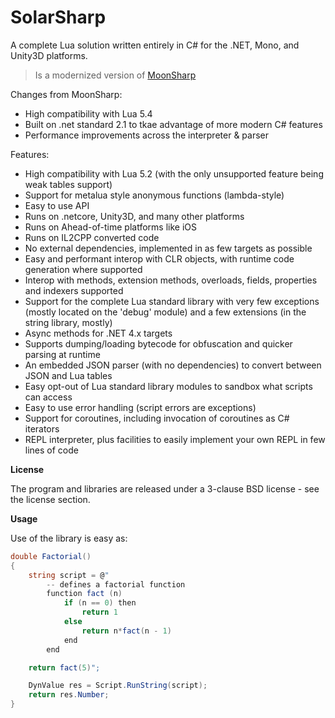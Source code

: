 SolarSharp
=========

A complete Lua solution written entirely in C# for the .NET, Mono, and Unity3D platforms.

> Is a modernized version of [MoonSharp](https://github.com/moonsharp-devs/moonsharp)

Changes from MoonSharp:
* High compatibility with Lua 5.4
* Built on .net standard 2.1 to tkae advantage of more modern C# features
* Performance improvements across the interpreter & parser

Features:
* High compatibility with Lua 5.2 (with the only unsupported feature being weak tables support) 
* Support for metalua style anonymous functions (lambda-style)
* Easy to use API
* Runs on .netcore, Unity3D, and many other platforms
* Runs on Ahead-of-time platforms like iOS
* Runs on IL2CPP converted code
* No external dependencies, implemented in as few targets as possible
* Easy and performant interop with CLR objects, with runtime code generation where supported
* Interop with methods, extension methods, overloads, fields, properties and indexers supported
* Support for the complete Lua standard library with very few exceptions (mostly located on the 'debug' module) and a few extensions (in the string library, mostly)
* Async methods for .NET 4.x targets
* Supports dumping/loading bytecode for obfuscation and quicker parsing at runtime
* An embedded JSON parser (with no dependencies) to convert between JSON and Lua tables
* Easy opt-out of Lua standard library modules to sandbox what scripts can access
* Easy to use error handling (script errors are exceptions)
* Support for coroutines, including invocation of coroutines as C# iterators 
* REPL interpreter, plus facilities to easily implement your own REPL in few lines of code

**License**

The program and libraries are released under a 3-clause BSD license - see the license section.

**Usage**

Use of the library is easy as:

```C#
double Factorial()
{
	string script = @"    
		-- defines a factorial function
		function fact (n)
			if (n == 0) then
				return 1
			else
				return n*fact(n - 1)
			end
		end

	return fact(5)";

	DynValue res = Script.RunString(script);
	return res.Number;
}
```

